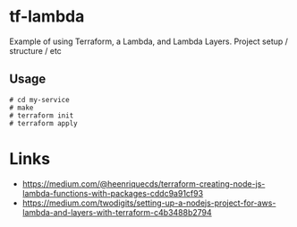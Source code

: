 # tf-lambda

Example of using Terraform, a Lambda, and Lambda Layers. Project setup / structure / etc

## Usage
    # cd my-service
    # make
    # terraform init
    # terraform apply


# Links

* https://medium.com/@heenriquecds/terraform-creating-node-js-lambda-functions-with-packages-cddc9a91cf93
* https://medium.com/twodigits/setting-up-a-nodejs-project-for-aws-lambda-and-layers-with-terraform-c4b3488b2794


